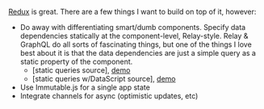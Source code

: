 [Redux](https://github.com/gaearon/redux) is great. There are a few things I want to build on top of it, however:

* Do away with differentiating smart/dumb components. Specify data
  dependencies statically at the component-level, Relay-style. Relay &
  GraphQL do all sorts of fascinating things, but one of the things I
  love best about it is that the data dependencies are just a simple
  query as a static property of the component.
  * [static queries source], [demo](http://jlongster.github.io/redux-experiments/static-queries/)
  * [static queries w/DataScript source], [demo](http://jlongster.github.io/redux-experiments/static-queries-datascript/)
* Use Immutable.js for a single app state
* Integrate channels for async (optimistic updates, etc)